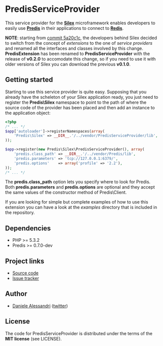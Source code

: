 # PredisServiceProvider #

This service provider for the __[Silex](http://silex-project.org)__ microframework enables developers to easily use
__[Predis](http://github.com/nrk/predis)__ in their applications to connect to __[Redis](http://redis.io)__.

__NOTE__: starting from [commit 5a20c1c](http://github.com/fabpot/Silex/commit/5a20c1cc13081f6062bd865c1646b48732e00dba),
the developers behind Silex decided to switch from the concept of _extensions_ to the one of _service providers_
and renamed all the interfaces and classes involved by this change. __PredisExtension__ has been renamed to
__PredisServiceProvider__ with the release of __v0.2.0__ to accomodate this change, so if you need to use it
with older versions of Silex you can download the previous __v0.1.0__.


## Getting started ##

Starting to use this service provider is quite easy. Supposing that you already have the scheleton of your Silex
application ready, you just need to register the __Predis\Silex__ namespace to point to the path of where
the source code of the provider has been placed and then add an instance to the application object:

``` php
<?php
/* ... */
$app['autoloader']->registerNamespaces(array(
    'Predis\Silex' => __DIR__.'/../vendor/PredisServiceProvider/lib',
));

$app->register(new Predis\Silex\PredisServiceProvider(), array(
    'predis.class_path' => __DIR__.'/../vendor/Predis/lib',
    'predis.parameters' => 'tcp://127.0.0.1:6379/',
    'predis.options'    => array('profile' => '2.2'),
));
/* ... */
```

The __predis.class_path__ option lets you specify where to look for Predis. Both __predis.parameters__ and
__predis.options__ are optional and they accept the same values of the constructor method of Predis\Client.

If you are looking for simple but complete examples of how to use this extension you can have a look at the
_examples_ directory that is included in the repository.


## Dependencies ##

- PHP >= 5.3.2
- Predis >= 0.7.0-dev


## Project links ##
- [Source code](http://github.com/nrk/PredisServiceProvider)
- [Issue tracker](http://github.com/nrk/PredisServiceProvider/issues)


## Author ##

- [Daniele Alessandri](mailto:suppakilla@gmail.com) ([twitter](http://twitter.com/JoL1hAHN))


## License ##

The code for PredisServiceProvider is distributed under the terms of the __MIT license__ (see LICENSE).
